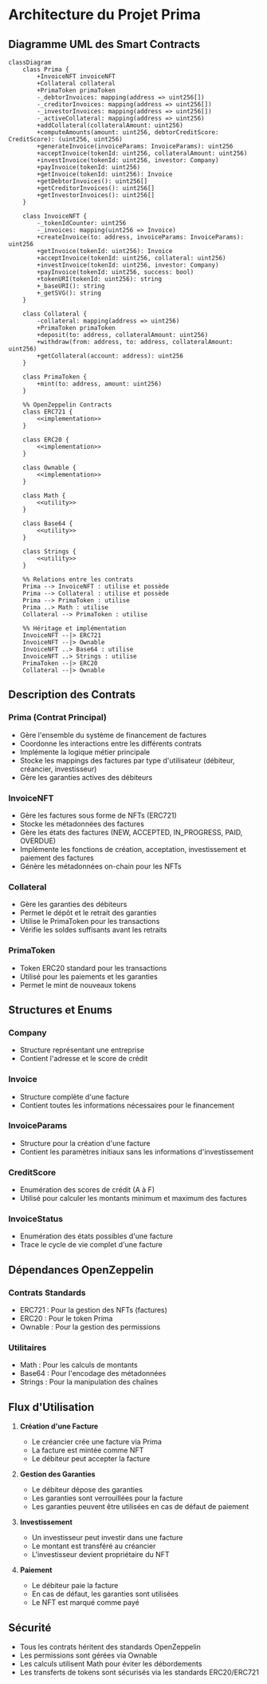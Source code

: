 # Architecture du Projet Prima

## Diagramme UML des Smart Contracts

```mermaid
classDiagram
    class Prima {
        +InvoiceNFT invoiceNFT
        +Collateral collateral
        +PrimaToken primaToken
        -_debtorInvoices: mapping(address => uint256[])
        -_creditorInvoices: mapping(address => uint256[])
        -_investorInvoices: mapping(address => uint256[])
        -_activeCollateral: mapping(address => uint256)
        +addCollateral(collateralAmount: uint256)
        +computeAmounts(amount: uint256, debtorCreditScore: CreditScore): (uint256, uint256)
        +generateInvoice(invoiceParams: InvoiceParams): uint256
        +acceptInvoice(tokenId: uint256, collateralAmount: uint256)
        +investInvoice(tokenId: uint256, investor: Company)
        +payInvoice(tokenId: uint256)
        +getInvoice(tokenId: uint256): Invoice
        +getDebtorInvoices(): uint256[]
        +getCreditorInvoices(): uint256[]
        +getInvestorInvoices(): uint256[]
    }

    class InvoiceNFT {
        -_tokenIdCounter: uint256
        -_invoices: mapping(uint256 => Invoice)
        +createInvoice(to: address, invoiceParams: InvoiceParams): uint256
        +getInvoice(tokenId: uint256): Invoice
        +acceptInvoice(tokenId: uint256, collateral: uint256)
        +investInvoice(tokenId: uint256, investor: Company)
        +payInvoice(tokenId: uint256, success: bool)
        +tokenURI(tokenId: uint256): string
        +_baseURI(): string
        +_getSVG(): string
    }

    class Collateral {
        -collateral: mapping(address => uint256)
        +PrimaToken primaToken
        +deposit(to: address, collateralAmount: uint256)
        +withdraw(from: address, to: address, collateralAmount: uint256)
        +getCollateral(account: address): uint256
    }

    class PrimaToken {
        +mint(to: address, amount: uint256)
    }

    %% OpenZeppelin Contracts
    class ERC721 {
        <<implementation>>
    }

    class ERC20 {
        <<implementation>>
    }

    class Ownable {
        <<implementation>>
    }

    class Math {
        <<utility>>
    }

    class Base64 {
        <<utility>>
    }

    class Strings {
        <<utility>>
    }

    %% Relations entre les contrats
    Prima --> InvoiceNFT : utilise et possède
    Prima --> Collateral : utilise et possède
    Prima --> PrimaToken : utilise
    Prima ..> Math : utilise
    Collateral --> PrimaToken : utilise

    %% Héritage et implémentation
    InvoiceNFT --|> ERC721
    InvoiceNFT --|> Ownable
    InvoiceNFT ..> Base64 : utilise
    InvoiceNFT ..> Strings : utilise
    PrimaToken --|> ERC20
    Collateral --|> Ownable
```

## Description des Contrats

### Prima (Contrat Principal)
- Gère l'ensemble du système de financement de factures
- Coordonne les interactions entre les différents contrats
- Implémente la logique métier principale
- Stocke les mappings des factures par type d'utilisateur (débiteur, créancier, investisseur)
- Gère les garanties actives des débiteurs

### InvoiceNFT
- Gère les factures sous forme de NFTs (ERC721)
- Stocke les métadonnées des factures
- Gère les états des factures (NEW, ACCEPTED, IN_PROGRESS, PAID, OVERDUE)
- Implémente les fonctions de création, acceptation, investissement et paiement des factures
- Génère les métadonnées on-chain pour les NFTs

### Collateral
- Gère les garanties des débiteurs
- Permet le dépôt et le retrait des garanties
- Utilise le PrimaToken pour les transactions
- Vérifie les soldes suffisants avant les retraits

### PrimaToken
- Token ERC20 standard pour les transactions
- Utilisé pour les paiements et les garanties
- Permet le mint de nouveaux tokens

## Structures et Enums

### Company
- Structure représentant une entreprise
- Contient l'adresse et le score de crédit

### Invoice
- Structure complète d'une facture
- Contient toutes les informations nécessaires pour le financement

### InvoiceParams
- Structure pour la création d'une facture
- Contient les paramètres initiaux sans les informations d'investissement

### CreditScore
- Enumération des scores de crédit (A à F)
- Utilisé pour calculer les montants minimum et maximum des factures

### InvoiceStatus
- Enumération des états possibles d'une facture
- Trace le cycle de vie complet d'une facture

## Dépendances OpenZeppelin

### Contrats Standards
- ERC721 : Pour la gestion des NFTs (factures)
- ERC20 : Pour le token Prima
- Ownable : Pour la gestion des permissions

### Utilitaires
- Math : Pour les calculs de montants
- Base64 : Pour l'encodage des métadonnées
- Strings : Pour la manipulation des chaînes

## Flux d'Utilisation

1. **Création d'une Facture**
   - Le créancier crée une facture via Prima
   - La facture est mintée comme NFT
   - Le débiteur peut accepter la facture

2. **Gestion des Garanties**
   - Le débiteur dépose des garanties
   - Les garanties sont verrouillées pour la facture
   - Les garanties peuvent être utilisées en cas de défaut de paiement

3. **Investissement**
   - Un investisseur peut investir dans une facture
   - Le montant est transféré au créancier
   - L'investisseur devient propriétaire du NFT

4. **Paiement**
   - Le débiteur paie la facture
   - En cas de défaut, les garanties sont utilisées
   - Le NFT est marqué comme payé

## Sécurité

- Tous les contrats héritent des standards OpenZeppelin
- Les permissions sont gérées via Ownable
- Les calculs utilisent Math pour éviter les débordements
- Les transferts de tokens sont sécurisés via les standards ERC20/ERC721 